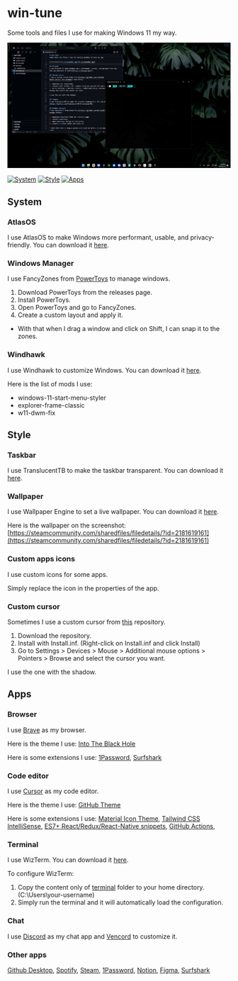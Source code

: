 # win-tune
Some tools and files I use for making Windows 11 my way.

[![Screenshot](./screenshot.jpg)](./screenshot.jpg)

[![System](https://img.shields.io/badge/system-0078D4?style=for-the-badge&logo=windows&logoColor=white)](#system)
[![Style](https://img.shields.io/badge/style-0078D4?style=for-the-badge&logo=windows&logoColor=white)](#style)
[![Apps](https://img.shields.io/badge/apps-0078D4?style=for-the-badge&logo=windows&logoColor=white)](#apps)


## System

### AtlasOS
I use AtlasOS to make Windows more performant, usable, and privacy-friendly. You can download it [here](https://atlasos.net/).

### Windows Manager
I use FancyZones from [PowerToys](https://github.com/microsoft/PowerToys) to manage windows.

1. Download PowerToys from the releases page.
2. Install PowerToys.
3. Open PowerToys and go to FancyZones.
4. Create a custom layout and apply it.

* With that when I drag a window and click on Shift, I can snap it to the zones.

### Windhawk
I use Windhawk to customize Windows. You can download it [here](https://windhawk.net/).

Here is the list of mods I use:
- windows-11-start-menu-styler
- explorer-frame-classic
- w11-dwm-fix

## Style

### Taskbar
I use TranslucentTB to make the taskbar transparent. You can download it [here](https://github.com/TranslucentTB/TranslucentTB).

### Wallpaper
I use Wallpaper Engine to set a live wallpaper. You can download it [here](https://store.steampowered.com/app/431960/Wallpaper_Engine/).

Here is the wallpaper on the screenshot: [https://steamcommunity.com/sharedfiles/filedetails/?id=2181619161](https://steamcommunity.com/sharedfiles/filedetails/?id=2181619161)

### Custom apps icons
I use custom icons for some apps.

Simply replace the icon in the properties of the app.

### Custom cursor
Sometimes I use a custom cursor from [this](https://github.com/antiden/macOS-cursors-for-Windows) repository.

1. Download the repository.
2. Install with Install.inf. (Right-click on Install.inf and click Install)
3. Go to Settings > Devices > Mouse > Additional mouse options > Pointers > Browse and select the cursor you want.

I use the one with the shadow.


## Apps

### Browser
I use [Brave](https://brave.com/) as my browser.

Here is the theme I use: [Into The Black Hole](https://chromewebstore.google.com/detail/into-the-black-hole-true/faeadnfmdfamenfhaipofoffijhlnkif)

Here is some extensions I use: [1Password](https://chromewebstore.google.com/detail/1password-%E2%80%93-gestionnaire/aeblfdkhhhdcdjpifhhbdiojplfjncoa),
[Surfshark](https://chromewebstore.google.com/detail/extension-surfshark-vpn/ailoabdmgclmfmhdagmlohpjlbpffblp)

### Code editor
I use [Cursor](https://www.cursor.com/) as my code editor.

Here is the theme I use: [GitHub Theme](https://marketplace.visualstudio.com/items?itemName=GitHub.github-vscode-theme)

Here is some extensions I use: [Material Icon Theme](https://marketplace.visualstudio.com/items?itemName=PKief.material-icon-theme),
[Tailwind CSS IntelliSense](https://marketplace.visualstudio.com/items?itemName=bradlc.vscode-tailwindcss),
[ES7+ React/Redux/React-Native snippets](https://marketplace.visualstudio.com/items?itemName=dsznajder.es7-react-js-snippets),
[GitHub Actions](https://marketplace.visualstudio.com/items?itemName=GitHub.vscode-github-actions),

### Terminal
I use WizTerm. You can download it [here](https://wezfurlong.org/wezterm/index.html).

To configure WizTerm:

1. Copy the content only of [terminal](./terminal) folder to your home directory. (C:\Users\your-username)
2. Simply run the terminal and it will automatically load the configuration.

### Chat
I use [Discord](https://discord.com/) as my chat app and [Vencord](https://vencord.dev/) to customize it.

### Other apps
[Github Desktop](https://desktop.github.com/),
[Spotify](https://www.spotify.com/),
[Steam](https://store.steampowered.com/),
[1Password](https://1password.com/),
[Notion](https://www.notion.so/),
[Figma](https://www.figma.com/),
[Surfshark](https://www.surfshark.com/)